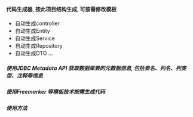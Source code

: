 #### 代码生成器, 按此项目结构生成, 可按需修改模板
* 自动生成controller
* 自动生成Entity
* 自动生成Service
* 自动生成Repository
* 自动生成DTO
...

##### 使用JDBC Metadata API 获取数据库表的元数据信息, 包括表名、列名、列类型、注释等信息
##### 使用Freemarker 等模板技术按需生成代码


##### 使用方法
